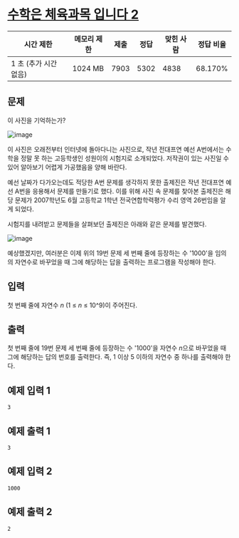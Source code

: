 # [수학은 체육과목 입니다 2](https://www.acmicpc.net/problem/17362)

| 시간 제한 | 메모리 제한 | 제출 | 정답 | 맞힌 사람 | 정답 비율 |
| --- | --- | --- | --- | --- | --- |
| 1 초 (추가 시간 없음) | 1024 MB | 7903 | 5302 | 4838 | 68.170% |

## 문제

이 사진을 기억하는가?

![image](https://upload.acmicpc.net/11eba1b1-183f-4519-b3ed-526e71dadfbe/-/preview/)

이 사진은 오래전부터 인터넷에 돌아다니는 사진으로, 작년 전대프연 예선 A번에서는 수학을 정말 못 하는 고등학생인 성원이의 시험지로 소개되었다. 저작권이 있는 사진일 수 있어 알아보기 어렵게 가공했음을 양해 바란다.

예선 날짜가 다가오는데도 적당한 A번 문제를 생각하지 못한 출제진은 작년 전대프연 예선 A번을 응용해서 문제를 만들기로 했다. 이를 위해 사진 속 문제를 찾아본 출제진은 해당 문제가 2007학년도 6월 고등학교 1학년 전국연합학력평가 수리 영역 26번임을 알게 되었다.

시험지를 내려받고 문제들을 살펴보던 출제진은 아래와 같은 문제를 발견했다.

![image](https://upload.acmicpc.net/0e0c60fe-2bec-4f1e-85f2-57b5ba88fdb1/-/preview/)

예상했겠지만, 여러분은 이제 위의 19번 문제 세 번째 줄에 등장하는 수 '1000'을 임의의 자연수로 바꾸었을 때 그에 해당하는 답을 출력하는 프로그램을 작성해야 한다.

## 입력

첫 번째 줄에 자연수 *n* (1 ≤ *n* ≤ 10^9)이 주어진다.

## 출력

첫 번째 줄에 19번 문제 세 번째 줄에 등장하는 수 '1000'을 자연수 *n*으로 바꾸었을 때 그에 해당하는 답의 번호를 출력한다. 즉, 1 이상 5 이하의 자연수 중 하나를 출력해야 한다.

## 예제 입력 1

```
3

```

## 예제 출력 1

```
3

```

## 예제 입력 2

```
1000

```

## 예제 출력 2

```
2
```
